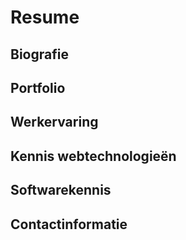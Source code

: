 # Resume
## Biografie
## Portfolio
## Werkervaring
## Kennis webtechnologieën
## Softwarekennis
## Contactinformatie